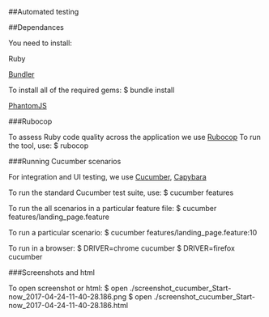##Automated testing

##Dependances

You need to install:

Ruby

[Bundler](http://bundler.io/)

To install all of the required gems:
$ bundle install

[PhantomJS](https://github.com/teampoltergeist/poltergeist#installing-phantomjs)

###Rubocop

To assess Ruby code quality across the application we use
[Rubocop](https://github.com/bbatsov/rubocop)
To run the tool, use:
$ rubocop

###Running Cucumber scenarios

For integration and UI testing, we use [Cucumber](http://cukes.info/),
[Capybara](https://github.com/jnicklas/capybara)

To run the standard Cucumber test suite, use:
$ cucumber features 

To run the all scenarios in a particular feature file:
$ cucumber features/landing_page.feature  

To run a particular scenario:
$ cucumber features/landing_page.feature:10 

To run in a browser:
$ DRIVER=chrome cucumber
$ DRIVER=firefox cucumber


###Screenshots and html

To open screenshot or html:
$ open ./screenshot_cucumber_Start-now_2017-04-24-11-40-28.186.png
$ open ./screenshot_cucumber_Start-now_2017-04-24-11-40-28.186.html





